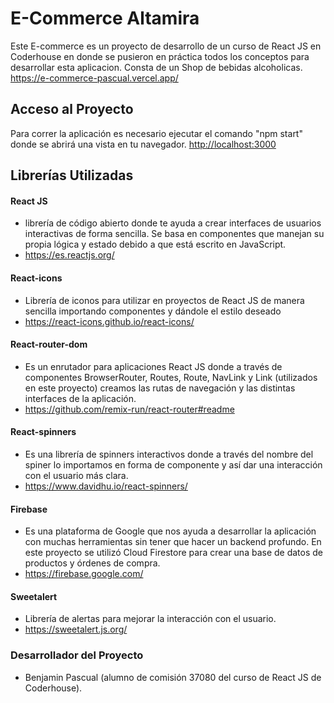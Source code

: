 # E-Commerce Altamira

Este E-commerce es un proyecto de desarrollo de un curso de React JS en Coderhouse en donde se pusieron en práctica todos los conceptos para desarrollar esta aplicacion. 
Consta de un Shop de bebidas alcoholicas. 
<https://e-commerce-pascual.vercel.app/>

## Acceso al Proyecto

Para correr la aplicación es necesario ejecutar el comando "npm start" donde se abrirá una vista en tu navegador.   <http://localhost:3000>

## Librerías Utilizadas

#### React JS
- librería de código abierto donde te ayuda a crear interfaces de usuarios interactivas de forma sencilla. Se basa en componentes que manejan su propia lógica y estado debido a que está escrito en JavaScript. 
- <https://es.reactjs.org/>

#### React-icons
- Librería de iconos para utilizar en proyectos de React JS de manera sencilla importando componentes y dándole el estilo deseado
- <https://react-icons.github.io/react-icons/>

#### React-router-dom
- Es un enrutador para aplicaciones React JS donde a través de componentes BrowserRouter, Routes, Route, NavLink y Link (utilizados en este proyecto) creamos las rutas de navegación y las distintas interfaces de la aplicación. 
- <https://github.com/remix-run/react-router#readme>

#### React-spinners
- Es una librería de spinners interactivos donde a través del nombre del spiner lo importamos en forma de componente y así dar una interacción con el usuario más clara.
- <https://www.davidhu.io/react-spinners/>

#### Firebase
- Es una plataforma de Google que nos ayuda a desarrollar la aplicación con muchas herramientas sin tener que hacer un backend profundo. En este proyecto se utilizó Cloud Firestore para crear una base de datos de productos y órdenes de compra.
- <https://firebase.google.com/>

#### Sweetalert
- Librería de alertas para mejorar la interacción con el usuario. 
- <https://sweetalert.js.org/>

### Desarrollador del Proyecto
- Benjamin Pascual (alumno de comisión 37080 del curso de React JS de Coderhouse).
